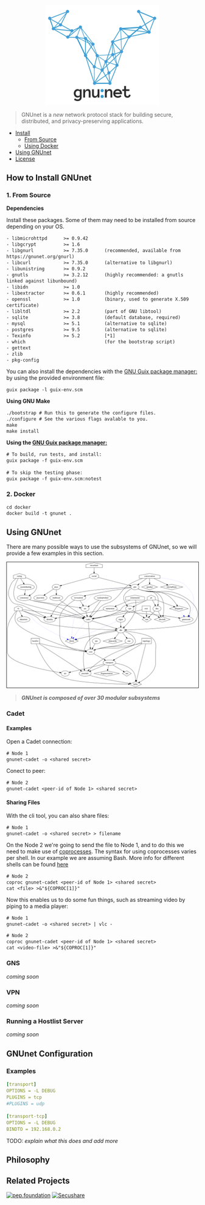<p align="center">
  <a href="https://gnunet.org"><img src="contrib/branding/logo/gnunet-logo-dark-text.svg" alt="GNUnet" width="300px"/></a>
</p>

> GNUnet is a *new* network protocol stack for building secure, distributed, and privacy-preserving applications. 

* [Install](#how-to-install-gnunet)
  * [From Source](#from-source)
  * [Using Docker](#docker)
* [Using GNUnet](#using-gnunet)
* [License](#license)

How to Install GNUnet
---------------------

### 1. From Source

**Dependencies**

Install these packages. Some of them may need to be installed from source depending on your OS.

```
- libmicrohttpd      >= 0.9.42
- libgcrypt          >= 1.6
- libgnurl           >= 7.35.0      (recommended, available from https://gnunet.org/gnurl)
- libcurl            >= 7.35.0      (alternative to libgnurl)
- libunistring       >= 0.9.2
- gnutls             >= 3.2.12      (highly recommended: a gnutls linked against libunbound)
- libidn             >= 1.0
- libextractor       >= 0.6.1       (highly recommended)
- openssl            >= 1.0         (binary, used to generate X.509 certificate)
- libltdl            >= 2.2         (part of GNU libtool)
- sqlite             >= 3.8         (default database, required)
- mysql              >= 5.1         (alternative to sqlite)
- postgres           >= 9.5         (alternative to sqlite)
- Texinfo            >= 5.2         [*1]
- which                             (for the bootstrap script)
- gettext
- zlib
- pkg-config
```


You can also install the dependencies with the [GNU Guix package manager:](https://https://www.gnu.org/software/guix/) by using the provided environment file: 

```shell
guix package -l guix-env.scm
```


**Using GNU Make**

```shell
./bootstrap # Run this to generate the configure files.
./configure # See the various flags avalable to you.
make
make install
```

**Using the [GNU Guix package manager:](https://https://www.gnu.org/software/guix/)**

```shell
# To build, run tests, and install:
guix package -f guix-env.scm

# To skip the testing phase:
guix package -f guix-env.scm:notest
```


### 2. Docker

```
cd docker
docker build -t gnunet .
```



Using GNUnet
-------------

There are many possible ways to use the subsystems of GNUnet, so we will provide a few examples in this section.

<p align="center">
  <a href="contrib/gnunet-arch-full.svg"><img src="contrib/gnunet-arch-full.svg" alt="GNUnet Modular Architecture" width="600px" border="1px"/></a>
</p>

>***GNUnet is composed of over 30 modular subsystems***



### Cadet

#### Examples

Open a Cadet connection:

```shell
# Node 1
gnunet-cadet -o <shared secret>
```

Conect to peer:

```shell
# Node 2
gnunet-cadet <peer-id of Node 1> <shared secret>
```

#### Sharing Files

With the cli tool, you can also share files:

```shell
# Node 1
gnunet-cadet -o <shared secret> > filename
```

On the Node 2 we're going to send the file to Node 1, and to do this we need to make use of [coprocesses](https://www.gnu.org/software/bash/manual/html_node/Coprocesses.html).
The syntax for using coprocesses varies per shell. In our example we are assuming Bash. More info for different shells can be found [here](https://unix.stackexchange.com/questions/86270/how-do-you-use-the-command-coproc-in-various-shells)

```shell
# Node 2
coproc gnunet-cadet <peer-id of Node 1> <shared secret>
cat <file> >&"${COPROC[1]}"
```

Now this enables us to do some fun things, such as streaming video by piping to a media player:

```shell
# Node 1
gnunet-cadet -o <shared secret> | vlc -
```

```shell
# Node 2
coproc gnunet-cadet <peer-id of Node 1> <shared secret>
cat <video-file> >&"${COPROC[1]}"
```

### GNS

*coming soon*


### VPN

*coming soon*

### Running a Hostlist Server

*coming soon*

GNUnet Configuration
--------------------------
### Examples

```yaml
[transport]
OPTIONS = -L DEBUG
PLUGINS = tcp
#PLUGINS = udp

[transport-tcp]
OPTIONS = -L DEBUG
BINDTO = 192.168.0.2
```

TODO: *explain what this does and add more*


Philosophy
-------------------------


Related Projects
-------------------------



 <a href="https://pep.foundation"><img src="https://pep.foundation/static/media/uploads/peplogo.svg" alt="pep.foundation" width="80px"/></a>  <a href="https://secushare.org"><img src="https://secushare.org/img/secushare-0444.png" alt="Secushare" width="80px"/></a>

 
